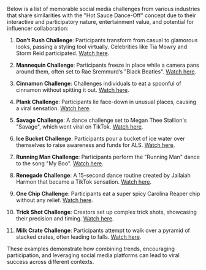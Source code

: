 Below is a list of memorable social media challenges from various industries that share similarities with the "Hot Sauce Dance-Off" concept due to their interactive and participatory nature, entertainment value, and potential for influencer collaboration:

1. **Don’t Rush Challenge**: Participants transform from casual to glamorous looks, passing a styling tool virtually. Celebrities like Tia Mowry and Storm Reid participated. [Watch here](https://www.tiktok.com/@tiamowry/video/6826147768608886022?lang=en).

2. **Mannequin Challenge**: Participants freeze in place while a camera pans around them, often set to Rae Sremmurd’s "Black Beatles". [Watch here](https://www.youtube.com/watch?v=PxUzHrqeCxY).

3. **Cinnamon Challenge**: Challenges individuals to eat a spoonful of cinnamon without spitting it out. [Watch here](https://www.youtube.com/watch?v=Cyk7utV_D2I).

4. **Plank Challenge**: Participants lie face-down in unusual places, causing a viral sensation. [Watch here](https://www.youtube.com/watch?v=09Cwg66MWws).

5. **Savage Challenge**: A dance challenge set to Megan Thee Stallion's "Savage", which went viral on TikTok. [Watch here](https://www.youtube.com/watch?v=5ggNjBIs3h0).

6. **Ice Bucket Challenge**: Participants pour a bucket of ice water over themselves to raise awareness and funds for ALS. [Watch here](https://www.youtube.com/watch?v=kilQkDwmG_s).

7. **Running Man Challenge**: Participants perform the "Running Man" dance to the song "My Boo". [Watch here](https://www.youtube.com/watch?v=D7PDr61FdXs).

8. **Renegade Challenge**: A 15-second dance routine created by Jailaiah Harmon that became a TikTok sensation. [Watch here](https://www.youtube.com/watch?v=eTtXYUW7kIo).

9. **One Chip Challenge**: Participants eat a super spicy Carolina Reaper chip without any relief. [Watch here](https://www.youtube.com/watch?v=O91urmachF8).

10. **Trick Shot Challenge**: Creators set up complex trick shots, showcasing their precision and timing. [Watch here](https://www.tiktok.com/@thatll.work/video/7041611294050651438?lang=en).

11. **Milk Crate Challenge**: Participants attempt to walk over a pyramid of stacked crates, often leading to falls. [Watch here](https://www.youtube.com/watch?v=uw8TlARJdMI).

These examples demonstrate how combining trends, encouraging participation, and leveraging social media platforms can lead to viral success across different contexts.